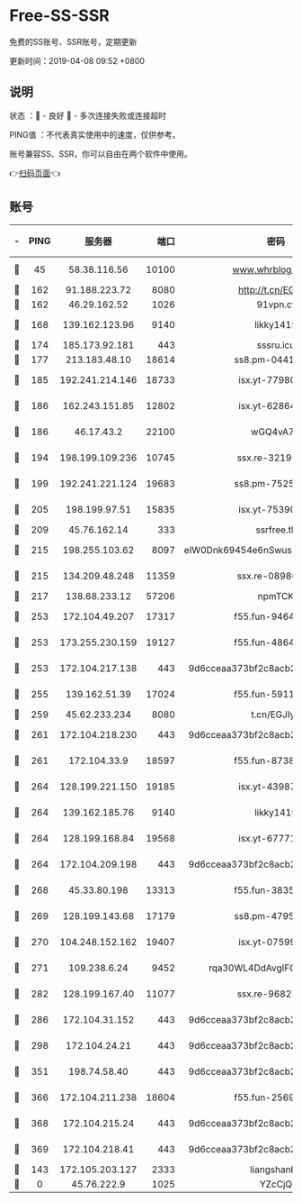 # Free-SS-SSR

免费的SS账号、SSR账号，定期更新

更新时间：2019-04-08 09:52 +0800

## 说明

状态     ：🙂 - 良好 🙁 - 多次连接失败或连接超时

PING值   ：不代表真实使用中的速度，仅供参考。

账号兼容SS、SSR，你可以自由在两个软件中使用。

👉[扫码页面](https://liesauer.github.io/Free-SS-SSR/)👈

## 账号

|-|PING|服务器|端口|密码|加密方式|区域|
|:----:|:----:|:-----:|-----:|:----:|:----:|:----:|
|🙂|45|58.38.116.56|10100|www.whrblog.online|aes-256-cfb|CN|
|🙂|162|91.188.223.72|8080|http://t.cn/EGJIyrl|rc4-md5|RU|
|🙂|162|46.29.162.52|1026|91vpn.cf|rc4-md5|RU|
|🙂|168|139.162.123.96|9140|likky1415|aes-256-cfb|JP|
|🙂|174|185.173.92.181|443|sssru.icu|rc4-md5|RU|
|🙂|177|213.183.48.10|18614|ss8.pm-04416552|rc4-md5|RU|
|🙂|185|192.241.214.146|18733|isx.yt-77980150|aes-256-cfb|US|
|🙂|186|162.243.151.85|12802|isx.yt-62864749|aes-256-cfb|US|
|🙂|186|46.17.43.2|22100|wGQ4vA7D|aes-256-gcm|RU|
|🙂|194|198.199.109.236|10745|ssx.re-32195658|aes-256-cfb|US|
|🙂|199|192.241.221.124|19683|ss8.pm-75256760|aes-256-cfb|US|
|🙂|205|198.199.97.51|15835|isx.yt-75390348|aes-256-cfb|US|
|🙂|209|45.76.162.14|333|ssrfree.tk|rc4|SG|
|🙂|215|198.255.103.62|8097|eIW0Dnk69454e6nSwuspv9DmS201tQ0D|aes-256-cfb|US|
|🙂|215|134.209.48.248|11359|ssx.re-08986796|aes-256-cfb|US|
|🙂|217|138.68.233.12|57206|npmTCK|rc4-md5|US|
|🙂|253|172.104.49.207|17317|f55.fun-94641583|aes-256-cfb|SG|
|🙂|253|173.255.230.159|19127|f55.fun-48647805|aes-256-cfb|US|
|🙂|253|172.104.217.138|443|9d6cceaa373bf2c8acb22e60b6a58be6|aes-256-cfb|US|
|🙂|255|139.162.51.39|17024|f55.fun-59119337|aes-256-cfb|SG|
|🙂|259|45.62.233.234|8080|t.cn/EGJIyrl|rc4-md5|CA|
|🙂|261|172.104.218.230|443|9d6cceaa373bf2c8acb22e60b6a58be6|aes-256-cfb|US|
|🙂|261|172.104.33.9|18597|f55.fun-87384833|aes-256-cfb|SG|
|🙂|264|128.199.221.150|19185|isx.yt-43987681|aes-256-cfb|SG|
|🙂|264|139.162.185.76|9140|likky1415|aes-256-cfb|DE|
|🙂|264|128.199.168.84|19568|isx.yt-67771027|aes-256-cfb|SG|
|🙂|264|172.104.209.198|443|9d6cceaa373bf2c8acb22e60b6a58be6|aes-256-cfb|US|
|🙂|268|45.33.80.198|13313|f55.fun-38359488|aes-256-cfb|US|
|🙂|269|128.199.143.68|17179|ss8.pm-47958720|aes-256-cfb|SG|
|🙂|270|104.248.152.162|19407|isx.yt-07599959|aes-256-cfb|SG|
|🙂|271|109.238.6.24|9452|rqa30WL4DdAvgIFG6Fs3znzTa|aes-256-cfb|FR|
|🙂|282|128.199.167.40|11077|ssx.re-96827305|aes-256-cfb|SG|
|🙂|286|172.104.31.152|443|9d6cceaa373bf2c8acb22e60b6a58be6|aes-256-cfb|US|
|🙂|298|172.104.24.21|443|9d6cceaa373bf2c8acb22e60b6a58be6|aes-256-cfb|US|
|🙂|351|198.74.58.40|443|9d6cceaa373bf2c8acb22e60b6a58be6|aes-256-cfb|US|
|🙂|366|172.104.211.238|18604|f55.fun-25694598|aes-256-cfb|US|
|🙂|368|172.104.215.24|443|9d6cceaa373bf2c8acb22e60b6a58be6|aes-256-cfb|US|
|🙂|369|172.104.218.41|443|9d6cceaa373bf2c8acb22e60b6a58be6|aes-256-cfb|US|
|🙂|143|172.105.203.127|2333|liangshanbo|chacha20|JP|
|🙁|0|45.76.222.9|1025|YZcCjQ|rc4-md5|JP|
